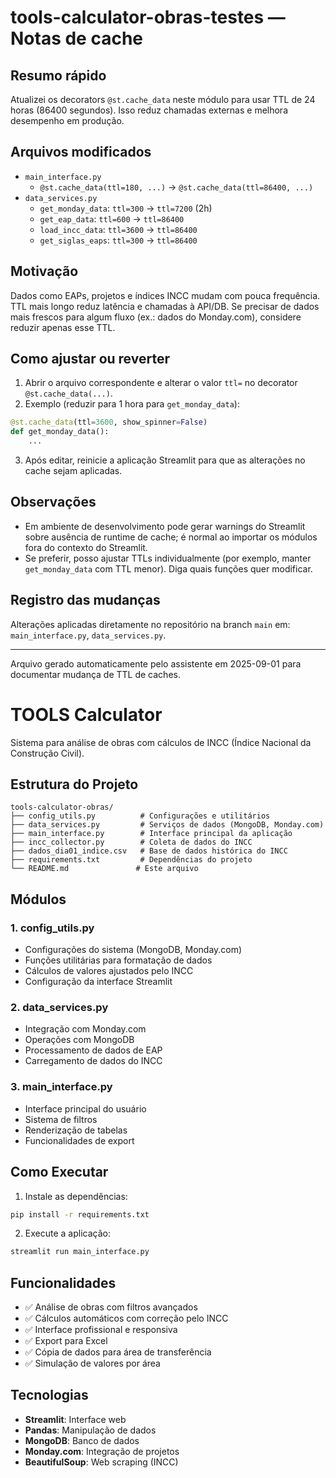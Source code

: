 # tools-calculator-obras-testes — Notas de cache

## Resumo rápido

Atualizei os decorators `@st.cache_data` neste módulo para usar TTL de 24 horas (86400 segundos). Isso reduz chamadas externas e melhora desempenho em produção.

## Arquivos modificados

- `main_interface.py`
  - `@st.cache_data(ttl=180, ...)` -> `@st.cache_data(ttl=86400, ...)`
- `data_services.py`
  - `get_monday_data`: `ttl=300` -> `ttl=7200` (2h)
  - `get_eap_data`: `ttl=600` -> `ttl=86400`
  - `load_incc_data`: `ttl=3600` -> `ttl=86400`
  - `get_siglas_eaps`: `ttl=300` -> `ttl=86400`

## Motivação

Dados como EAPs, projetos e índices INCC mudam com pouca frequência. TTL mais longo reduz latência e chamadas à API/DB. Se precisar de dados mais frescos para algum fluxo (ex.: dados do Monday.com), considere reduzir apenas esse TTL.

## Como ajustar ou reverter

1. Abrir o arquivo correspondente e alterar o valor `ttl=` no decorator `@st.cache_data(...)`.
2. Exemplo (reduzir para 1 hora para `get_monday_data`):

```py
@st.cache_data(ttl=3600, show_spinner=False)
def get_monday_data():
    ...
```

3. Após editar, reinicie a aplicação Streamlit para que as alterações no cache sejam aplicadas.

## Observações

- Em ambiente de desenvolvimento pode gerar warnings do Streamlit sobre ausência de runtime de cache; é normal ao importar os módulos fora do contexto do Streamlit.
- Se preferir, posso ajustar TTLs individualmente (por exemplo, manter `get_monday_data` com TTL menor). Diga quais funções quer modificar.

## Registro das mudanças

Alterações aplicadas diretamente no repositório na branch `main` em: `main_interface.py`, `data_services.py`.

---

Arquivo gerado automaticamente pelo assistente em 2025-09-01 para documentar mudança de TTL de caches.

# TOOLS Calculator

Sistema para análise de obras com cálculos de INCC (Índice Nacional da Construção Civil).

## Estrutura do Projeto

```
tools-calculator-obras/
├── config_utils.py          # Configurações e utilitários
├── data_services.py         # Serviços de dados (MongoDB, Monday.com)
├── main_interface.py        # Interface principal da aplicação
├── incc_collector.py        # Coleta de dados do INCC
├── dados_dia01_indice.csv   # Base de dados histórica do INCC
├── requirements.txt         # Dependências do projeto
└── README.md               # Este arquivo
```

## Módulos

### 1. config_utils.py

- Configurações do sistema (MongoDB, Monday.com)
- Funções utilitárias para formatação de dados
- Cálculos de valores ajustados pelo INCC
- Configuração da interface Streamlit

### 2. data_services.py

- Integração com Monday.com
- Operações com MongoDB
- Processamento de dados de EAP
- Carregamento de dados do INCC

### 3. main_interface.py

- Interface principal do usuário
- Sistema de filtros
- Renderização de tabelas
- Funcionalidades de export

## Como Executar

1. Instale as dependências:

```bash
pip install -r requirements.txt
```

2. Execute a aplicação:

```bash
streamlit run main_interface.py
```

## Funcionalidades

- ✅ Análise de obras com filtros avançados
- ✅ Cálculos automáticos com correção pelo INCC
- ✅ Interface profissional e responsiva
- ✅ Export para Excel
- ✅ Cópia de dados para área de transferência
- ✅ Simulação de valores por área

## Tecnologias

- **Streamlit**: Interface web
- **Pandas**: Manipulação de dados
- **MongoDB**: Banco de dados
- **Monday.com**: Integração de projetos
- **BeautifulSoup**: Web scraping (INCC)
